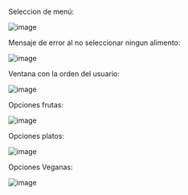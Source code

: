 Seleccion de menú:

![image](https://github.com/user-attachments/assets/efa04b9c-1952-492c-9381-0ba0c8282987)

Mensaje de error al no seleccionar ningun alimento:

![image](https://github.com/user-attachments/assets/2dbb4f87-26e2-477c-8c4d-2c01f461d92e)

Ventana con la orden del usuario:

![image](https://github.com/user-attachments/assets/80994980-62d8-4fbc-abdb-44398d0e4218)

Opciones frutas:

![image](https://github.com/user-attachments/assets/fdd06e4e-6692-48a5-a069-74cff853fd9f)

Opciones platos:

![image](https://github.com/user-attachments/assets/bb848aed-0259-45fb-b2aa-eccdc491e4fd)

Opciones Veganas:

![image](https://github.com/user-attachments/assets/98f946ed-2c01-4e0d-b357-d2bc75593813)









